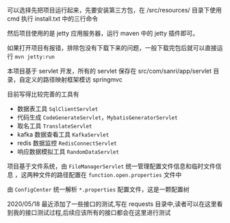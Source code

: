 可以选择先把项目运行起来，先要安装第三方包，在 /src/resources/ 目录下使用 cmd 执行 install.txt 中的三行命令

然后项目使用的是 jetty 应用服务器，运行 maven 中的 jetty 插件即可。

如果打开项目有报错，排除包没有下载下来的问题，一般下载完包后就可以直接运行 `mvn jetty:run` 


本项目基于 servlet 开发，所有的 servlet 保存在 src/com/sanri/app/servlet 目录，自定义的路径映射框架模访 springmvc 

目前写得比较完善的工具有

* 数据表工具 `SqlClientServlet`
* 代码生成 `CodeGenerateServlet`，`MybatisGeneratorServlet`
* 取名工具 `TranslateServlet`
* kafka 数据查看工具 `KafkaServlet`
* redis 数据监控 `RedisConnectServlet`
* 响应数据模拟工具 `RandomDataServlet`

项目基于文件系统，由 `FileManagerServlet` 统一管理配置文件信息和临时文件信息 ，这两种文件的路径配置在  `function.open.properties` 文件中

由 `ConfigCenter` 统一解析 `*.properties` 配置文件，这是一颗配置树

2020/05/18 最近添加了一些接口的测试,写在 requests 目录中,读者可以在这里看到我的接口测试过程,后续应该所有的接口都会在这里进行测试